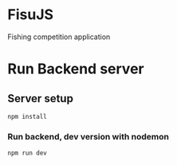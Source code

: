 # FisuJS
Fishing competition application

# Run Backend server

## Server setup
```
npm install
```

### Run backend, dev version with nodemon
```
npm run dev
```
